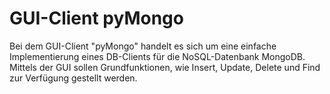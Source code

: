 GUI-Client pyMongo
==================

Bei dem GUI-Client "pyMongo" handelt es sich um eine einfache Implementierung
eines DB-Clients für die NoSQL-Datenbank MongoDB.
Mittels der GUI sollen Grundfunktionen, wie Insert, Update, Delete und Find zur
Verfügung gestellt werden.
